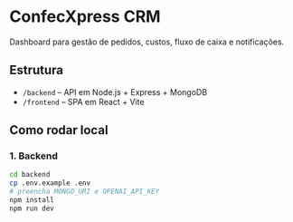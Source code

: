 # ConfecXpress CRM

Dashboard para gestão de pedidos, custos, fluxo de caixa e notificações.

## Estrutura

- `/backend` – API em Node.js + Express + MongoDB  
- `/frontend` – SPA em React + Vite  

## Como rodar local

### 1. Backend
```bash
cd backend
cp .env.example .env
# preencha MONGO_URI e OPENAI_API_KEY
npm install
npm run dev
